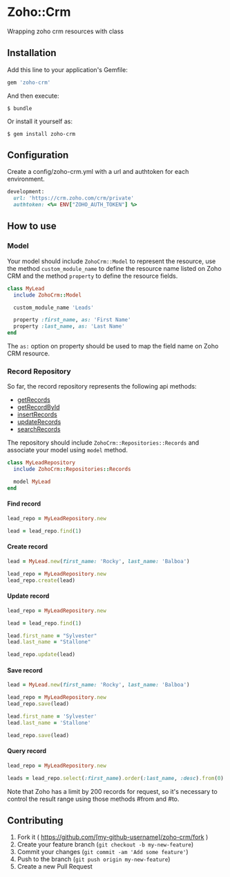 Zoho::Crm
=========

Wrapping zoho crm resources with class

Installation
------------

Add this line to your application's Gemfile:

```ruby
gem 'zoho-crm'
```

And then execute:

    $ bundle

Or install it yourself as:

    $ gem install zoho-crm

Configuration
----------
Create a config/zoho-crm.yml with a url and authtoken for each environment.

```ruby
development:
  url: 'https://crm.zoho.com/crm/private'
  authtoken: <%= ENV["ZOHO_AUTH_TOKEN"] %>

```

How to use
----------

### Model

Your model should include ```ZohoCrm::Model``` to represent the resource, use the method ```custom_module_name``` to define the resource name listed on Zoho CRM and the method ```property``` to define the resource fields.

```ruby
class MyLead
  include ZohoCrm::Model

  custom_module_name 'Leads'

  property :first_name, as: 'First Name'
  property :last_name, as: 'Last Name'
end
```

The ```as:``` option on property should be used to map the field name on Zoho CRM resource.

### Record Repository

So far, the record repository represents the following api methods:

- [getRecords](https://www.zoho.com/crm/help/api/getrecords.html)
- [getRecordById](https://www.zoho.com/crm/help/api/getrecordbyid.html)
- [insertRecords](https://www.zoho.com/crm/help/api/insertrecords.html)
- [updateRecords](https://www.zoho.com/crm/help/api/updaterecords.html)
- [searchRecords](https://www.zoho.com/crm/help/api/searchrecords.html)


The repository should include ```ZohoCrm::Repositories::Records``` and associate your model using ```model``` method.

```ruby
class MyLeadRepository
  include ZohoCrm::Repositories::Records

  model MyLead
end
```

#### Find record
```ruby
lead_repo = MyLeadRepository.new

lead = lead_repo.find(1)
```

#### Create record

```ruby
lead = MyLead.new(first_name: 'Rocky', last_name: 'Balboa')

lead_repo = MyLeadRepository.new
lead_repo.create(lead)
```

#### Update record

```ruby
lead_repo = MyLeadRepository.new

lead = lead_repo.find(1)

lead.first_name = "Sylvester"
lead.last_name = "Stallone"

lead_repo.update(lead)
```

#### Save record

```ruby
lead = MyLead.new(first_name: 'Rocky', last_name: 'Balboa')

lead_repo = MyLeadRepository.new
lead_repo.save(lead)

lead.first_name = 'Sylvester'
lead.last_name = 'Stallone'

lead_repo.save(lead)
```

#### Query record

```ruby
lead_repo = MyLeadRepository.new

leads = lead_repo.select(:first_name).order(:last_name, :desc).from(0).to(10).where(first_name: 'Rocky')
```

Note that Zoho has a limit by 200 records for request, so it's necessary to control the result range using those methods #from and #to.

Contributing
------------

1. Fork it ( https://github.com/[my-github-username]/zoho-crm/fork )
2. Create your feature branch (`git checkout -b my-new-feature`)
3. Commit your changes (`git commit -am 'Add some feature'`)
4. Push to the branch (`git push origin my-new-feature`)
5. Create a new Pull Request
